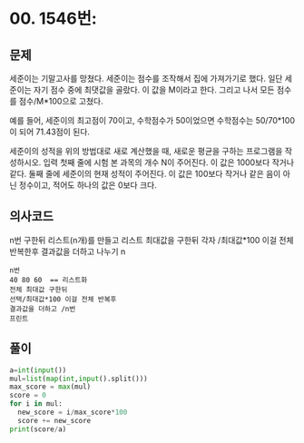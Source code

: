 # 00. 1546번:
## 문제
세준이는 기말고사를 망쳤다. 세준이는 점수를 조작해서 집에 가져가기로 했다. 일단 세준이는 자기 점수 중에 최댓값을 골랐다. 이 값을 M이라고 한다. 그리고 나서 모든 점수를 점수/M*100으로 고쳤다.

예를 들어, 세준이의 최고점이 70이고, 수학점수가 50이었으면 수학점수는 50/70*100이 되어 71.43점이 된다.

세준이의 성적을 위의 방법대로 새로 계산했을 때, 새로운 평균을 구하는 프로그램을 작성하시오.
입력
첫째 줄에 시험 본 과목의 개수 N이 주어진다. 이 값은 1000보다 작거나 같다. 둘째 줄에 세준이의 현재 성적이 주어진다. 이 값은 100보다 작거나 같은 음이 아닌 정수이고, 적어도 하나의 값은 0보다 크다.
## 의사코드
n번 구한뒤
리스트(n개)를 만들고
리스트 최대값을 구한뒤
각자 /최대값*100 이걸 전체 반복한후
결과값을 더하고 나누기 n
```
n번 
40 80 60  == 리스트화
전체 최대값 구한뒤 
선택/최대값*100 이걸 전체 반복후
결과값을 더하고 /n번
프린트 
```

## 풀이
```python
a=int(input())
mul=list(map(int,input().split()))
max_score = max(mul)
score = 0
for i in mul:
  new_score = i/max_score*100
  score += new_score
print(score/a)
```
